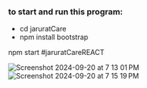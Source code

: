 ### to start and run this program:
- cd jaruratCare
- npm install bootstrap

npm start
#jaruratCareREACT

![Screenshot 2024-09-20 at 7 13 01 PM](https://github.com/user-attachments/assets/39163af9-2bda-4415-a4b4-9f7e9480d487)
![Screenshot 2024-09-20 at 7 15 19 PM](https://github.com/user-attachments/assets/5dd41364-e224-4ddc-8ffe-65b36c2c7433)


